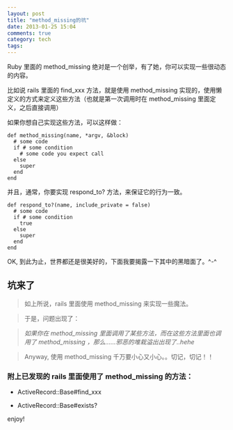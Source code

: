 ```yaml
---
layout: post
title: "method_missing的坑"
date: 2013-01-25 15:04
comments: true
category: tech
tags: 
---
```


Ruby 里面的 method_missing 绝对是一个创举，有了她，你可以实现一些很动态的内容。

比如说 rails 里面的 find_xxx 方法，就是使用 method_missing 实现的，使用懒定义的方式来定义这些方法（也就是第一次调用时在 method_missing 里面定义，之后直接调用）

如果你想自己实现这些方法，可以这样做：

<!--more-->

    def method_missing(name, *argv, &block)
      # some code
      if # some condition 
        # some code you expect call
      else
        super
      end
    end

并且，通常，你要实现 respond_to? 方法，来保证它的行为一致。

    def respond_to?(name, include_private = false)
      # some code
      if # some condition
        true
      else
        super
      end
    end

OK, 到此为止，世界都还是很美好的，下面我要揭露一下其中的黑暗面了。^-^

## 坑来了

> 如上所说，rails 里面使用 method_missing 来实现一些魔法。

> 于是，问题出现了：

> *如果你在 method_missing 里面调用了某些方法，而在这些方法里面也调用了 method_missing ，那么......邪恶的堆栽溢出出现了..hehe*

> Anyway, 使用 method_missing 千万要小心又小心。。切记，切记！！

### 附上已发现的 rails 里面使用了 method_missing 的方法：

- ActiveRecord::Base#find_xxx

- ActiveRecord::Base#exists?


enjoy!
